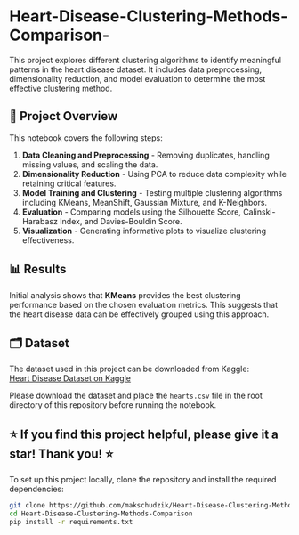 # Heart-Disease-Clustering-Methods-Comparison-

This project explores different clustering algorithms to identify meaningful patterns in the heart disease dataset. It includes data preprocessing, dimensionality reduction, and model evaluation to determine the most effective clustering method.

## 🚀 Project Overview
This notebook covers the following steps:
1. **Data Cleaning and Preprocessing** - Removing duplicates, handling missing values, and scaling the data.
2. **Dimensionality Reduction** - Using PCA to reduce data complexity while retaining critical features.
3. **Model Training and Clustering** - Testing multiple clustering algorithms including KMeans, MeanShift, Gaussian Mixture, and K-Neighbors.
4. **Evaluation** - Comparing models using the Silhouette Score, Calinski-Harabasz Index, and Davies-Bouldin Score.
5. **Visualization** - Generating informative plots to visualize clustering effectiveness.

## 📊 Results
Initial analysis shows that **KMeans** provides the best clustering performance based on the chosen evaluation metrics. This suggests that the heart disease data can be effectively grouped using this approach.

## 🗂️ Dataset
The dataset used in this project can be downloaded from Kaggle:  
[Heart Disease Dataset on Kaggle](https://www.kaggle.com/datasets/johnsmith88/heart-disease-dataset)  

Please download the dataset and place the `hearts.csv` file in the root directory of this repository before running the notebook.

## ⭐ If you find this project helpful, please give it a star! Thank you! ⭐

To set up this project locally, clone the repository and install the required dependencies:
```bash
git clone https://github.com/makschudzik/Heart-Disease-Clustering-Methods-Comparison.git
cd Heart-Disease-Clustering-Methods-Comparison
pip install -r requirements.txt


